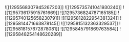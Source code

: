![[1295568307945267203]]
![[1295735741041930240]]
![[1295736175915761669]]
![[1295736824787165185]]
![[1295740125658230791]]
![[1295812822954381324]]
![[1295814471663878145]]
![[1295815132363329537]]
![[1295818157672878081]]
![[1295845791869763584]]
![[1295848254148620289]]
